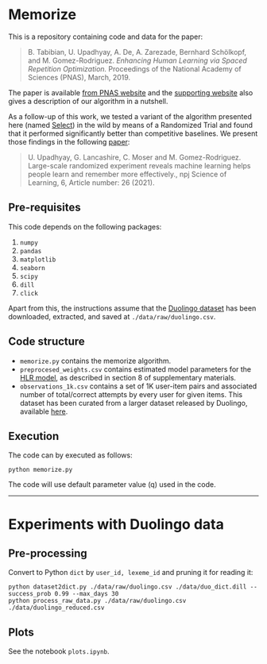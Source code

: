 # Memorize

This is a repository containing code and data for the paper:

> B. Tabibian, U. Upadhyay, A. De, A. Zarezade, Bernhard Schölkopf, and M. Gomez-Rodriguez. _Enhancing Human Learning via Spaced Repetition Optimization._ Proceedings of the National Academy of Sciences (PNAS), March, 2019. 

The paper is available [from PNAS website](https://www.pnas.org/content/116/10/3988) and the [supporting website](http://learning.mpi-sws.org/memorize/) also gives a description of our algorithm in a nutshell.

As a follow-up of this work, we tested a variant of the algorithm presented here (named [Select](https://github.com/Networks-Learning/spaced-selection)) in the wild by means of a Randomized Trial and found that it performed significantly better than competitive baselines. We present those findings in the following [paper](https://www.nature.com/articles/s41539-021-00105-8):

> U. Upadhyay, G. Lancashire, C. Moser and M. Gomez-Rodriguez. Large-scale randomized experiment reveals machine learning helps people learn and remember more effectively., npj Science of Learning, 6, Article number: 26 (2021).

## Pre-requisites

This code depends on the following packages:

 1. `numpy`
 2. `pandas`
 3. `matplotlib`
 4. `seaborn`
 5. `scipy`
 6. `dill`
 7. `click`
 
Apart from this, the instructions assume that the [Duolingo dataset](https://dataverse.harvard.edu/dataset.xhtml?persistentId=doi:10.7910/DVN/N8XJME) has been downloaded, extracted, and saved at `./data/raw/duolingo.csv`.

## Code structure

 - `memorize.py` contains the memorize algorithm.
 - `preprocesed_weights.csv` contains estimated model parameters for the [HLR model](https://github.com/duolingo/halflife-regression), as described in section 8 of supplementary materials.
 - `observations_1k.csv` contains a set of 1K user-item pairs and associated number of total/correct attempts by every user for given items. This dataset has been curated from a larger dataset released by Duolingo, available [here](https://dataverse.harvard.edu/dataset.xhtml?persistentId=doi:10.7910/DVN/N8XJME).

## Execution

The code can by executed as follows:

`python memorize.py`

The code will use default parameter value (q) used in the code.

----

# Experiments with Duolingo data

## Pre-processing

Convert to Python `dict` by `user_id, lexeme_id` and pruning it for reading it:

    python dataset2dict.py ./data/raw/duolingo.csv ./data/duo_dict.dill --success_prob 0.99 --max_days 30 
    python process_raw_data.py ./data/raw/duolingo.csv ./data/duolingo_reduced.csv

## Plots

See the notebook `plots.ipynb`.
